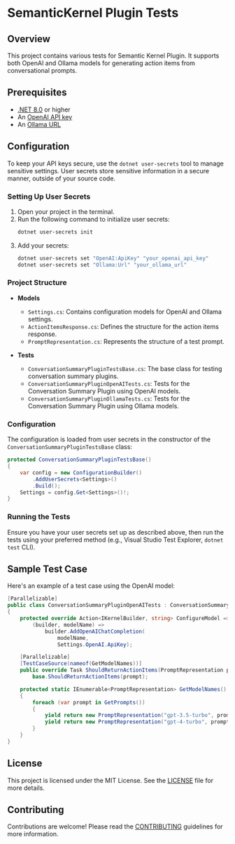 # SemanticKernel Plugin Tests

## Overview

This project contains various tests for Semantic Kernel Plugin. It supports both OpenAI and Ollama models for generating action items from conversational prompts.

## Prerequisites

- [.NET 8.0](https://dotnet.microsoft.com/download/dotnet/8.0) or higher
- An [OpenAI API key](https://beta.openai.com/signup/)
- An [Ollama URL](https://ollama.com)

## Configuration

To keep your API keys secure, use the `dotnet user-secrets` tool to manage sensitive settings. User secrets store sensitive information in a secure manner, outside of your source code.

### Setting Up User Secrets

1. Open your project in the terminal.
2. Run the following command to initialize user secrets:
    ```sh
    dotnet user-secrets init
    ```
3. Add your secrets:
    ```sh
    dotnet user-secrets set "OpenAI:ApiKey" "your_openai_api_key"
    dotnet user-secrets set "Ollama:Url" "your_ollama_url"
    ```

### Project Structure

- **Models**
    - `Settings.cs`: Contains configuration models for OpenAI and Ollama settings.
    - `ActionItemsResponse.cs`: Defines the structure for the action items response.
    - `PromptRepresentation.cs`: Represents the structure of a test prompt.

- **Tests**
    - `ConversationSummaryPluginTestsBase.cs`: The base class for testing conversation summary plugins.
    - `ConversationSummaryPluginOpenAITests.cs`: Tests for the Conversation Summary Plugin using OpenAI models.
    - `ConversationSummaryPluginOllamaTests.cs`: Tests for the Conversation Summary Plugin using Ollama models.

### Configuration

The configuration is loaded from user secrets in the constructor of the `ConversationSummaryPluginTestsBase` class:

```csharp
protected ConversationSummaryPluginTestsBase()
{
    var config = new ConfigurationBuilder()
        .AddUserSecrets<Settings>()
        .Build();
    Settings = config.Get<Settings>()!;
}
```

### Running the Tests

Ensure you have your user secrets set up as described above, then run the tests using your preferred method (e.g., Visual Studio Test Explorer, `dotnet test` CLI).

## Sample Test Case

Here's an example of a test case using the OpenAI model:

```csharp
[Parallelizable]
public class ConversationSummaryPluginOpenAITests : ConversationSummaryPluginTestsBase
{
    protected override Action<IKernelBuilder, string> ConfigureModel =>
        (builder, modelName) =>
            builder.AddOpenAIChatCompletion(
                modelName,
                Settings.OpenAI.ApiKey);

    [Parallelizable]
    [TestCaseSource(nameof(GetModelNames))]
    public override Task ShouldReturnActionItems(PromptRepresentation prompt) =>
        base.ShouldReturnActionItems(prompt);

    protected static IEnumerable<PromptRepresentation> GetModelNames()
    {
        foreach (var prompt in GetPrompts())
        {
            yield return new PromptRepresentation("gpt-3.5-turbo", prompt.prompt, prompt.actionItems);
            yield return new PromptRepresentation("gpt-4-turbo", prompt.prompt, prompt.actionItems);
        }
    }
}
```

## License

This project is licensed under the MIT License. See the [LICENSE](LICENSE) file for more details.

## Contributing

Contributions are welcome! Please read the [CONTRIBUTING](CONTRIBUTING.md) guidelines for more information.